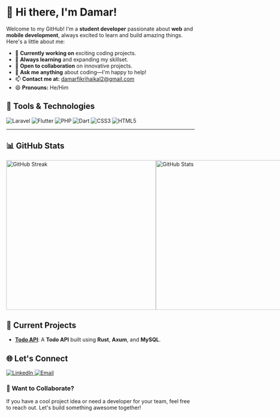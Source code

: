 # 👋 Hi there, I'm Damar!


Welcome to my GitHub! I'm a **student developer** passionate about **web** and **mobile development**, always excited to learn and build amazing things. Here's a little about me:

- 🔭 **Currently working on** exciting coding projects.  
- 🌱 **Always learning** and expanding my skillset.  
- 👯 **Open to collaboration** on innovative projects.  
- 💬 **Ask me anything** about coding—I'm happy to help!  
- 📫 **Contact me at:** [damarfikrihaikal2@gmail.com](mailto:damarfikrihaikal2@gmail.com)  
- 😄 **Pronouns:** He/Him  

## 🚀 Tools & Technologies
<p align="left">
   <img src="https://img.shields.io/badge/Laravel-FF2D20?style=for-the-badge&logo=laravel&logoColor=white" alt="Laravel">
   <img src="https://img.shields.io/badge/Flutter-02569B?style=for-the-badge&logo=flutter&logoColor=white" alt="Flutter">
   <img src="https://img.shields.io/badge/PHP-777BB4?style=for-the-badge&logo=php&logoColor=white" alt="PHP">
   <img src="https://img.shields.io/badge/Dart-0175C2?style=for-the-badge&logo=dart&logoColor=white" alt="Dart">
   <img src="https://img.shields.io/badge/CSS3-1572B6?style=for-the-badge&logo=css3&logoColor=white" alt="CSS3">
   <img src="https://img.shields.io/badge/HTML5-E34F26?style=for-the-badge&logo=html5&logoColor=white" alt="HTML5">
</p>

---

## 📊 GitHub Stats

<div style="display: flex;">
  <div style="flex: 1; min-width: 400px;">
    <img src="https://github-readme-streak-stats.herokuapp.com/?user=Shade2012&theme=radical" alt="GitHub Streak" width="400px">
  </div>
  <div style="flex: 1; min-width: 400px;">
    <img src="https://github-readme-stats.vercel.app/api?username=Shade2012&show_icons=true&theme=radical&include_all_commits=true&count_private=true" alt="GitHub Stats" width="400px">
  </div>
  <div style="flex: 2; min-width: 400px;">
    <img src="https://github-readme-stats.vercel.app/api/top-langs/?username=Shade2012&layout=compact&theme=radical&langs_count=10" alt="Top Languages" width="400px">
  </div>
</div>




## 🔧 Current Projects
- [**Todo API**](https://github.com/Shade2012/project-name-1): A **Todo API** built using **Rust**, **Axum**, and **MySQL**.

## 🌐 Let's Connect
<p align="left">
   <a href="https://www.linkedin.com/in/damar-fikri-haikal-539b65294/" target="_blank">
      <img src="https://img.shields.io/badge/LinkedIn-0A66C2?style=for-the-badge&logo=linkedin&logoColor=white" alt="LinkedIn">
   </a>
   <a href="mailto:damarfikrihaikal2@gmail.com" target="_blank">
      <img src="https://img.shields.io/badge/Email-D14836?style=for-the-badge&logo=gmail&logoColor=white" alt="Email">
   </a>
</p>

### 🎯 **Want to Collaborate?**
If you have a cool project idea or need a developer for your team, feel free to reach out. Let's build something awesome together!

